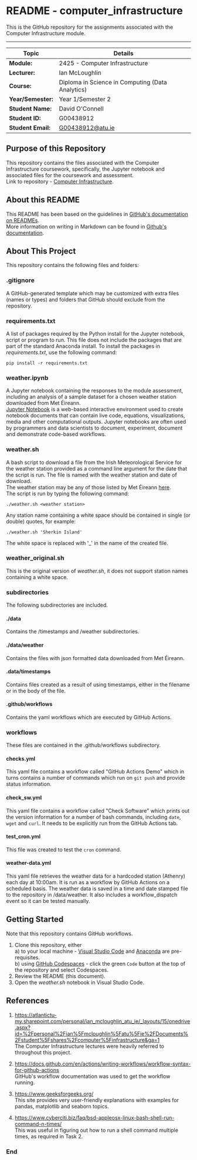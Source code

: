 # README - computer_infrastructure  
This is the GitHub repository for the assignments associated with the Computer Infrastructure module.  
***  
  
| Topic | Details |
|---------|-------------|
| **Module:**  | 2425 - Computer Infrastructure  |
| **Lecturer:**  | Ian McLoughlin  | 
| **Course:**  | Diploma in Science in Computing (Data Analytics)  |
| **Year/Semester:**  | Year 1/Semester 2  |
| **Student Name:**  | David O'Connell  |
| **Student ID:**  | G00438912  |
| **Student Email:**  | G00438912@atu.ie  |  

## Purpose of this Repository   
This repository contains the files associated with the Computer Infrastructure coursework, specifically, the Jupyter notebook and associated files for the coursework and assessment.  
Link to repository - [Computer Infrastructure](https://github.com/dvdgeroconnell/computer_infrastructure.git).

## About this README  
This README has been based on the guidelines in [GitHub's documentation on READMEs](https://docs.github.com/en/repositories/managing-your-repositorys-settings-and-features/customizing-your-repository/about-readmes).  
More information on writing in Markdown can be found in [Github's documentation](https://docs.github.com/en/get-started/writing-on-github/getting-started-with-writing-and-formatting-on-github/basic-writing-and-formatting-syntax). 

## About This Project  
This repository contains the following files and folders:  

### .gitignore
A GitHub-generated template which may be customized with extra files (names or types) and folders that GitHub should exclude from the repository.  

### requirements.txt
A list of packages required by the Python install for the Jupyter notebook, script or program to run. This file does not include the packages that are part of the standard Anaconda install. To install the packages in *requirements.txt*, use the following command:  
```  
pip install -r requirements.txt
```  
### weather.ipynb  
A Jupyter notebook containing the responses to the module assessment, including an analysis of a sample dataset for a chosen weather station downloaded from Met Éireann.  
[Jupyter Notebook](https://jupyter.org/) is a web-based interactive environment used to create notebook documents that can contain live code, equations, visualizations, media and other computational outputs. Jupyter notebooks are often used by programmers and data scientists to document, experiment, document and demonstrate code-based workflows.

### weather.sh  
A bash script to download a file from the Irish Meteorological Service for the weather station provided as a command line argument for the date that the script is run. The file is named with the weather station and date of download.  
The weather station may be any of those listed by Met Éireann [here](https://www.met.ie/climate/weather-observing-stations).  
The script is run by typing the following command:  
```
./weather.sh <weather station>
```  
Any station name containing a white space should be contained in single (or double) quotes, for example:
```
./weather.sh 'Sherkin Island'
```  

The white space is replaced with '_' in the name of the created file.  

### weather_original.sh
This is the original version of *weather.sh*, it does not support station names containing a white space.  

### subdirectories
The following subdirectories are included.  
#### ./data
Contains the /timestamps and /weather subdirectories.  
#### ./data/weather
Contains the files with json formatted data downloaded from Met Éireann.  
#### .data/timestamps
Contains files created as a result of using timestamps, either in the filename or in the body of the file.   
#### .github/workflows
Contains the yaml workflows which are executed by GitHub Actions.

### workflows  
These files are contained in the .github/workflows subdirectory.   
#### checks.yml  
This yaml file contains a workflow called "GitHub Actions Demo" which in turns contains a number of commands which run on `git push` and provide status information.    
#### check_sw.yml  
This yaml file contains a workflow called "Check Software" which prints out the version information for a number of bash commands, including `date`, `wget` and `curl`. It needs to be explicitly run from the GitHub Actions tab.  
#### test_cron.yml  
This file was created to test the `cron` command.  
#### weather-data.yml
This yaml file retrieves the weather data for a hardcoded station (Athenry) each day at 10:00am. It is run as a workflow by GitHub Actions on a scheduled basis. The weather data is saved in a time and date stamped file to the repository in /data/weather. It also includes a workflow_dispatch event so it can be tested manually.  

## Getting Started  
Note that this repository contains GitHub workflows.  
1. Clone this repository, either  
  a) to your local machine - [Visual Studio Code](https://code.visualstudio.com/download) and [Anaconda](https://www.anaconda.com/download) are pre-requisites.  
  b) using [GitHub Codespaces](https://github.com/features/codespaces) - click the green `Code` button at the top of the repository and select Codespaces.  
2. Review the README (this document).
3. Open the *weather.sh* notebook in Visual Studio Code.

## References

1. https://atlantictu-my.sharepoint.com/personal/ian_mcloughlin_atu_ie/_layouts/15/onedrive.aspx?id=%2Fpersonal%2Fian%5Fmcloughlin%5Fatu%5Fie%2FDocuments%2Fstudent%5Fshares%2Fcomputer%5Finfrastructure&ga=1  
The Computer Infrastructure lectures were heavily referred to throughout this project.  

2. https://docs.github.com/en/actions/writing-workflows/workflow-syntax-for-github-actions  
GitHub's workflow documentation was used to get the workflow running.  

3. https://www.geeksforgeeks.org/  
This site provides very user-friendly explanations with examples for pandas, matplotlib and seaborn topics.  

4. https://www.cyberciti.biz/faq/bsd-appleosx-linux-bash-shell-run-command-n-times/  
This was useful in figuring out how to run a shell command multiple times, as required in Task 2.  

### End